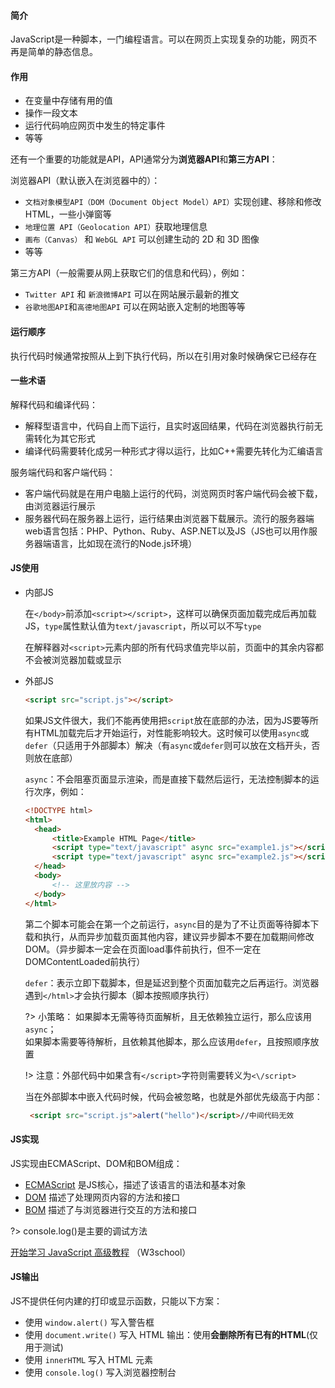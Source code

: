 #### 简介

JavaScript是一种脚本，一门编程语言。可以在网页上实现复杂的功能，网页不再是简单的静态信息。

#### 作用

- 在变量中存储有用的值
- 操作一段文本
- 运行代码响应网页中发生的特定事件
- 等等

还有一个重要的功能就是API，API通常分为**浏览器API**和**第三方API**：

浏览器API（默认嵌入在浏览器中的）：

- `文档对象模型API（DOM（Document Object Model）API）`实现创建、移除和修改HTML，一些小弹窗等
-  `地理位置 API（Geolocation API）`获取地理信息
- `画布（Canvas）` 和 `WebGL API` 可以创建生动的 2D 和 3D 图像
- 等等

第三方API（一般需要从网上获取它们的信息和代码），例如：

- `Twitter API` 和 `新浪微博API` 可以在网站展示最新的推文
- `谷歌地图API`和`高德地图API` 可以在网站嵌入定制的地图等等

#### 运行顺序

执行代码时候通常按照从上到下执行代码，所以在引用对象时候确保它已经存在

#### 一些术语

解释代码和编译代码：

- 解释型语言中，代码自上而下运行，且实时返回结果，代码在浏览器执行前无需转化为其它形式
- 编译代码需要转化成另一种形式才得以运行，比如C++需要先转化为汇编语言

服务端代码和客户端代码：

- 客户端代码就是在用户电脑上运行的代码，浏览网页时客户端代码会被下载，由浏览器运行展示
- 服务器代码在服务器上运行，运行结果由浏览器下载展示。流行的服务器端web语言包括：PHP、Python、Ruby、ASP.NET以及JS（JS也可以用作服务器端语言，比如现在流行的Node.js环境）

#### JS使用

- 内部JS

  在`</body>`前添加`<script></script>`，这样可以确保页面加载完成后再加载JS，`type`属性默认值为`text/javascript`，所以可以不写`type`
  
  在解释器对`<script>`元素内部的所有代码求值完毕以前，页面中的其余内容都不会被浏览器加载或显示   

- 外部JS

  ```html
  <script src="script.js"></script>
  ```

  如果JS文件很大，我们不能再使用把`script`放在底部的办法，因为JS要等所有HTML加载完后才开始运行，对性能影响较大。这时候可以使用`async`或`defer`（只适用于外部脚本）解决（有`async`或`defer`则可以放在文档开头，否则放在底部）

  `async`：不会阻塞页面显示渲染，而是直接下载然后运行，无法控制脚本的运行次序，例如：

  ```html
  <!DOCTYPE html>
  <html>
  	<head>
  		<title>Example HTML Page</title>
  		<script type="text/javascript" async src="example1.js"></script>
  		<script type="text/javascript" async src="example2.js"></script>
  	</head>
  	<body>
  		<!-- 这里放内容 -->
  	</body>
  </html>
  ```

  第二个脚本可能会在第一个之前运行，`async`目的是为了不让页面等待脚本下载和执行，从而异步加载页面其他内容，建议异步脚本不要在加载期间修改DOM。（异步脚本一定会在页面load事件前执行，但不一定在DOMContentLoaded前执行）

  `defer`：表示立即下载脚本，但是延迟到整个页面加载完之后再运行。浏览器遇到`</html>`才会执行脚本（脚本按照顺序执行）

  ?> 小策略：
  如果脚本无需等待页面解析，且无依赖独立运行，那么应该用`async`；  
  如果脚本需要等待解析，且依赖其他脚本，那么应该用`defer`，且按照顺序放置

  !> 注意：外部代码中如果含有`</script>`字符则需要转义为`<\/script>`

  当在外部脚本中嵌入代码时候，代码会被忽略，也就是外部优先级高于内部：
  ```html
   <script src="script.js">alert("hello")</script>//中间代码无效
  ```

#### JS实现

JS实现由ECMAScript、DOM和BOM组成：

- [ECMAScript](https://www.w3school.com.cn/js/pro_js_implement.asp#ECMAScript) 是JS核心，描述了该语言的语法和基本对象
- [DOM](https://www.w3school.com.cn/js/pro_js_implement.asp#DOM) 描述了处理网页内容的方法和接口
- [BOM](https://www.w3school.com.cn/js/pro_js_implement.asp#BOM) 描述了与浏览器进行交互的方法和接口

?> console.log()是主要的调试方法

 [开始学习 JavaScript 高级教程](https://www.w3school.com.cn/js/pro_js_history.asp)  （W3school）

#### JS输出

JS不提供任何内建的打印或显示函数，只能以下方案：

- 使用 `window.alert()` 写入警告框
- 使用 `document.write()` 写入 HTML 输出：使用**会删除所有已有的HTML**(仅用于测试)
- 使用 `innerHTML` 写入 HTML 元素
- 使用 `console.log()` 写入浏览器控制台